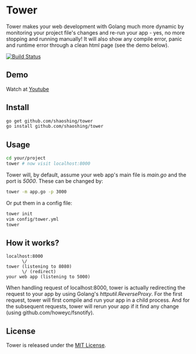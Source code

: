 # Tower

Tower makes your web development with Golang much more dynamic by monitoring your project file's changes and
re-run your app - yes, no more stopping and running manually! It will also show any compile error, panic
and runtime error through a clean html page (see the demo below).

[![Build Status](https://travis-ci.org/shaoshing/tower.png?branch=master)](https://travis-ci.org/shaoshing/tower)

## Demo

Watch at [Youtube](http://youtu.be/QRg7yWn1jzI)

## Install
```bash
go get github.com/shaoshing/tower
go install github.com/shaoshing/tower
```

## Usage

```bash
cd your/project
tower # now visit localhost:8000
```

Tower will, by default, assume your web app's main file is _main.go_ and the port is _5000_. These can be changed by:

```bash
tower -m app.go -p 3000
```

Or put them in a config file:

```bash
tower init
vim config/tower.yml
tower
```

## How it works?

```
localhost:8000
      \/
tower (listening to 8080)
      \/ (redirect)
your web app (listening to 5000)
```

When handling request of localhost:8000, tower is actually redirecting the request to your app by using Golang's _httputil.ReverseProxy_.
For the first request, tower will first compile and run your app in a child process. And for the subsequent requests, tower will rerun your app
if it find any change (using github.com/howeyc/fsnotify).

## License

Tower is released under the [MIT License](http://www.opensource.org/licenses/MIT).
